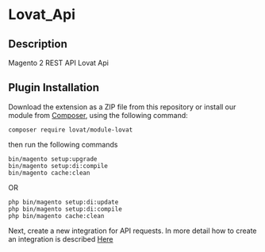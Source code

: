 # Lovat_Api

## Description
Magento 2 REST API Lovat Api

## Plugin Installation

Download the extension as a ZIP file from this repository or install our module from [Composer](https://getcomposer.org/), using the following command:

```composer require lovat/module-lovat```

then run the following commands
```
bin/magento setup:upgrade
bin/magento setup:di:compile
bin/magento cache:clean
```

OR

```
php bin/magento setup:di:update
php bin/magento setup:di:compile
php bin/magento cache:clean
```

Next, create a new integration for API requests. In more detail how to create an integration is described [Here](https://www.mageplaza.com/kb/how-to-create-new-api-information-for-integration-magento-2.html)